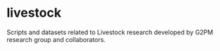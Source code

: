 # livestock
Scripts and datasets related to Livestock research developed by G2PM research group and collaborators.

